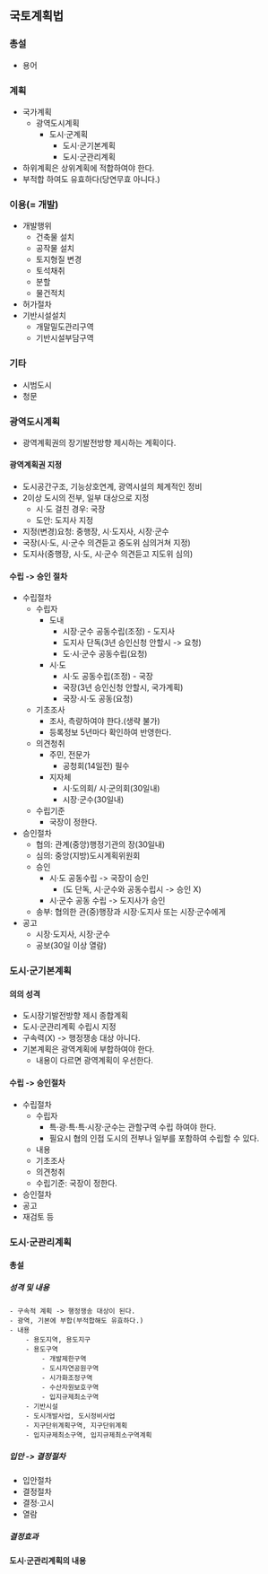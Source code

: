 ## 국토계획법
### 총설
- 용어
### 계획
- 국가계획
    - 광역도시계획
        - 도시·군계획
            - 도시·군기본계획
            - 도시·군관리계획
- 하위계획은 상위계획에 적합하여야 한다.
- 부적합 하여도 유효하다(당연무효 아니다.)
### 이용(= 개발)
- 개발행위
    - 건축물 설치
    - 공작물 설치
    - 토지형질 변경
    - 토석채취
    - 분할
    - 물건적치
- 허가절차
- 기반시설설치
    - 개말밀도관리구역
    - 기반시설부담구역
### 기타
- 시범도시
- 청문

### 광역도시계획
- 광역계획권의 장기발전방향 제시하는 계획이다.
#### 광역계획권 지정
- 도시공간구조, 기능상호연계, 광역시설의 체계적인 정비
- 2이상 도시의 전부, 일부 대상으로 지정
    - 시·도 걸친 경우: 국장
    - 도안: 도지사 지정
- 지정(변경)요청: 중행장, 시·도지사, 시장·군수
- 국장(시·도, 시·군수 의견듣고 중도위 심의거쳐 지정)
- 도지사(중행장, 시·도, 시·군수 의견듣고 지도위 심의)
#### 수립 -> 승인 절차
- 수립절차
    - 수립자
        - 도내
            - 시장·군수 공동수립(조정) - 도지사
            - 도지사 단독(3년 승인신청 안할시 -> 요청)
            - 도·시·군수 공동수립(요청)
        - 시·도
            - 시·도 공동수립(조정) - 국장
            - 국장(3년 승인신청 안할시, 국가계획)
            - 국장·시·도 공동(요청)
    - 기초조사
        - 조사, 측량하여야 한다.(생략 불가)
        - 등록정보 5년마다 확인하여 반영한다.
    - 의견청취
        - 주민, 전문가
            - 공청회(14일전) 필수
        - 지자체
            - 시·도의회/ 시·군의회(30일내)
            - 시장·군수(30일내)
    - 수립기준
        - 국장이 정한다.
- 승인절차
    - 협의: 관계(중앙)행정기관의 장(30일내)
    - 심의: 중앙(지방)도시계획위원회
    - 승인
        - 시·도 공동수립 -> 국장이 승인
            - (도 단독, 시·군수와 공동수립시 -> 승인 X)
        - 시·군수 공동 수립 -> 도지사가 승인
    - 송부: 협의한 관(중)행장과 시장·도지사 또는 시장·군수에게
- 공고
    - 시장·도지사, 시장·군수
    - 공보(30일 이상 열람)
### 도시·군기본계획
#### 의의 성격
- 도시장기발전방향 제시 종합계획
- 도시·군관리계획 수립시 지정
- 구속력(X) -> 행정쟁송 대상 아니다.
- 기본계획은 광역계획에 부합하여야 한다.
    - 내용이 다르면 광역계획이 우선한다.
#### 수립 -> 승인절차
- 수립절차
    - 수립자
        - 특·광·특·특·시장·군수는 관할구역 수립 하여야 한다.
        - 필요시 협의 인접 도시의 전부나 일부를 포함하여 수립할 수 있다.
    - 내용
    - 기초조사
    - 의견청취
    - 수립기준: 국장이 정한다.
- 승인절차
- 공고
- 재검토 등

### 도시·군관리계획
#### 총설
##### 성격 및 내용
    - 구속적 계획 -> 행정쟁송 대상이 된다.
    - 광역, 기본에 부합(부적합해도 유효하다.)
    - 내용
        - 용도지역, 용도지구
        - 용도구역
            - 개발제한구역
            - 도시자연공원구역
            - 시가화조정구역
            - 수산자원보호구역
            - 입지규제최소구역	
        - 기반시설
        - 도시개발사업, 도시정비사업
        - 지구단위계획구역, 지구단위계획
        - 입지규제최소구역, 입지규제최소구역계획
##### 입안 -> 결정절차
- 입안절차
- 결정절차
- 결정·고시
- 열람
##### 결정효과
#### 도시·군관리계획의 내용